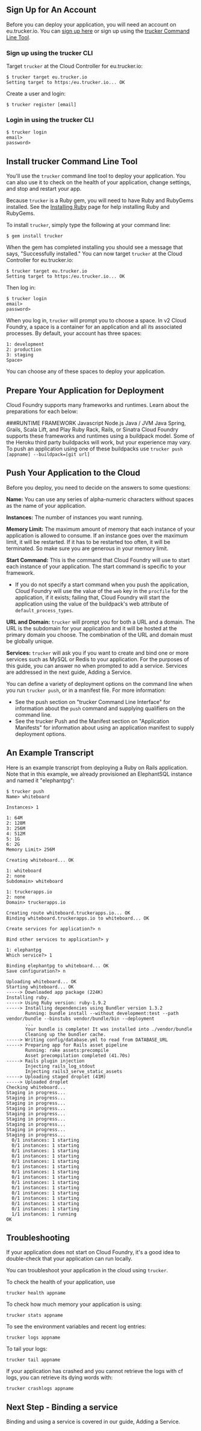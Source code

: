 ## Sign Up for An Account
Before you can deploy your application, you will need an account on eu.trucker.io.
You can [sign up here](http://trucker.io) or sign up using the [trucker Command Line Tool](Install-trucker-Command-Line-Tool).

### Sign up using the trucker CLI
Target `trucker` at the Cloud Controller for eu.trucker.io:

```
$ trucker target eu.trucker.io
Setting target to https:/eu.trucker.io... OK
```

Create a user and login:
```
$ trucker register [email]
```

### Login in using the trucker CLI
```
$ trucker login
email>
password>
```

## Install trucker Command Line Tool
You'll use the `trucker` command line tool to deploy your application. You can also use it to check on the health of your application, change settings, and stop and restart your app.

Because `trucker` is a Ruby gem, you will need to have Ruby and RubyGems installed. See the [Installing Ruby](installing-ruby) page for help installing Ruby and RubyGems.

To install `trucker`, simply type the following at your command line:
```
$ gem install trucker
```

When the gem has completed installing you should see a message that says, "Successfully installed." You can now target `trucker` at the Cloud Controller for eu.trucker.io:

```
$ trucker target eu.trucker.io
Setting target to https:/eu.trucker.io... OK
```

Then log in:
```
$ trucker login
email>
password>
```

When you log in, `trucker` will prompt you to choose a space. In v2 Cloud Foundry, a space is a container for an application and all its associated processes. By default, your account has three spaces:
```
1: development
2: production
3: staging
Space>
```
You can choose any of these spaces to deploy your application.

## Prepare Your Application for Deployment
Cloud Foundry supports many frameworks and runtimes. Learn about the preparations for each below:

###RUNTIME  FRAMEWORK
Javascript  Node.js
Java / JVM  Java Spring, Grails, Scala Lift, and Play
Ruby  Rack, Rails, or Sinatra
Cloud Foundry supports these frameworks and runtimes using a buildpack model. Some of the Heroku third party buildpacks will work, but your experience may vary. To push an application using one of these buildpacks use `trucker push [appname] --buildpack=[git url]`

## Push Your Application to the Cloud
Before you deploy, you need to decide on the answers to some questions:

**Name:** You can use any series of alpha-numeric characters without spaces as the name of your application.

**Instances:** The number of instances you want running.

**Memory Limit:** The maximum amount of memory that each instance of your application is allowed to consume. If an instance goes over the maximum limit, it will be restarted. If it has to be restarted too often, it will be terminated. So make sure you are generous in your memory limit.

**Start Command:** This is the command that Cloud Foundry will use to start each instance of your application. The start command is specific to your framework.
* If you do not specify a start command when you push the application, Cloud Foundry will use the value of the `web` key in the `procfile` for the application, if it exists; failing that, Cloud Foundry will start the application using the value of the buildpack's web attribute of `default_process_types`.

**URL and Domain:** `trucker` will prompt you for both a URL and a domain. The URL is the subdomain for your application and it will be hosted at the primary domain you choose. The combination of the URL and domain must be globally unique.

**Services:** `trucker` will ask you if you want to create and bind one or more services such as MySQL or Redis to your application. For the purposes of this guide, you can answer no when prompted to add a service. Services are addressed in the next guide, Adding a Service.

You can define a variety of deployment options on the command line when you run `trucker push`, or in a manifest file. For more information:

* See the push section on "trucker Command Line Interface" for information about the `push` command and supplying qualifiers on the command line.
* See the trucker Push and the Manifest section on "Application Manifests" for information about using an application manifest to supply deployment options.

## An Example Transcript
Here is an example transcript from deploying a Ruby on Rails application. Note that in this example, we already provisioned an ElephantSQL instance and named it "elephantpg":

```
$ trucker push
Name> whiteboard

Instances> 1

1: 64M
2: 128M
3: 256M
4: 512M
5: 1G
6: 2G
Memory Limit> 256M

Creating whiteboard... OK

1: whiteboard
2: none
Subdomain> whiteboard

1: truckerapps.io
2: none
Domain> truckerapps.io

Creating route whiteboard.truckerapps.io... OK
Binding whiteboard.truckerapps.io to whiteboard... OK

Create services for application?> n

Bind other services to application?> y

1: elephantpg
Which service?> 1

Binding elephantpg to whiteboard... OK
Save configuration?> n

Uploading whiteboard... OK
Starting whiteboard... OK
-----> Downloaded app package (224K)
Installing ruby.
-----> Using Ruby version: ruby-1.9.2
-----> Installing dependencies using Bundler version 1.3.2
       Running: bundle install --without development:test --path vendor/bundle --binstubs vendor/bundle/bin --deployment
       ...
       Your bundle is complete! It was installed into ./vendor/bundle
       Cleaning up the bundler cache.
-----> Writing config/database.yml to read from DATABASE_URL
-----> Preparing app for Rails asset pipeline
       Running: rake assets:precompile
       Asset precompilation completed (41.70s)
-----> Rails plugin injection
       Injecting rails_log_stdout
       Injecting rails3_serve_static_assets
-----> Uploading staged droplet (41M)
-----> Uploaded droplet
Checking whiteboard...
Staging in progress...
Staging in progress...
Staging in progress...
Staging in progress...
Staging in progress...
Staging in progress...
Staging in progress...
Staging in progress...
Staging in progress...
  0/1 instances: 1 starting
  0/1 instances: 1 starting
  0/1 instances: 1 starting
  0/1 instances: 1 starting
  0/1 instances: 1 starting
  0/1 instances: 1 starting
  0/1 instances: 1 starting
  0/1 instances: 1 starting
  0/1 instances: 1 starting
  0/1 instances: 1 starting
  0/1 instances: 1 starting
  0/1 instances: 1 starting
  0/1 instances: 1 starting
  0/1 instances: 1 starting
  1/1 instances: 1 running
OK
```

## Troubleshooting
If your application does not start on Cloud Foundry, it's a good idea to double-check that your application can run locally.

You can troubleshoot your application in the cloud using `trucker`.

To check the health of your application, use

```
trucker health appname
```

To check how much memory your application is using:

```
trucker stats appname
```

To see the environment variables and recent log entries:

```
trucker logs appname
```

To tail your logs:

```
trucker tail appname
```

If your application has crashed and you cannot retrieve the logs with cf logs, you can retrieve its dying words with:

```
trucker crashlogs appname
```

## Next Step - Binding a service
Binding and using a service is covered in our guide, Adding a Service.